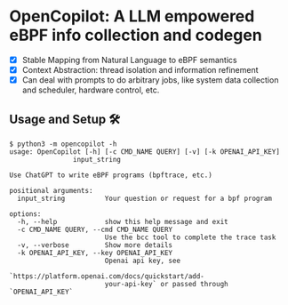 # OpenCopilot: A LLM empowered eBPF info collection and codegen

- [X] Stable Mapping from Natural Language to eBPF semantics
- [X] Context Abstraction: thread isolation and information refinement 
- [X] Can deal with prompts to do arbitrary jobs, like system data collection and scheduler, hardware control, etc.

## Usage and Setup 🛠

```console
$ python3 -m opencopilot -h
usage: OpenCopilot [-h] [-c CMD_NAME QUERY] [-v] [-k OPENAI_API_KEY]
                input_string

Use ChatGPT to write eBPF programs (bpftrace, etc.)

positional arguments:
  input_string          Your question or request for a bpf program

options:
  -h, --help            show this help message and exit
  -c CMD_NAME QUERY, --cmd CMD_NAME QUERY
                        Use the bcc tool to complete the trace task
  -v, --verbose         Show more details
  -k OPENAI_API_KEY, --key OPENAI_API_KEY
                        Openai api key, see
                        `https://platform.openai.com/docs/quickstart/add-
                        your-api-key` or passed through `OPENAI_API_KEY`
```

